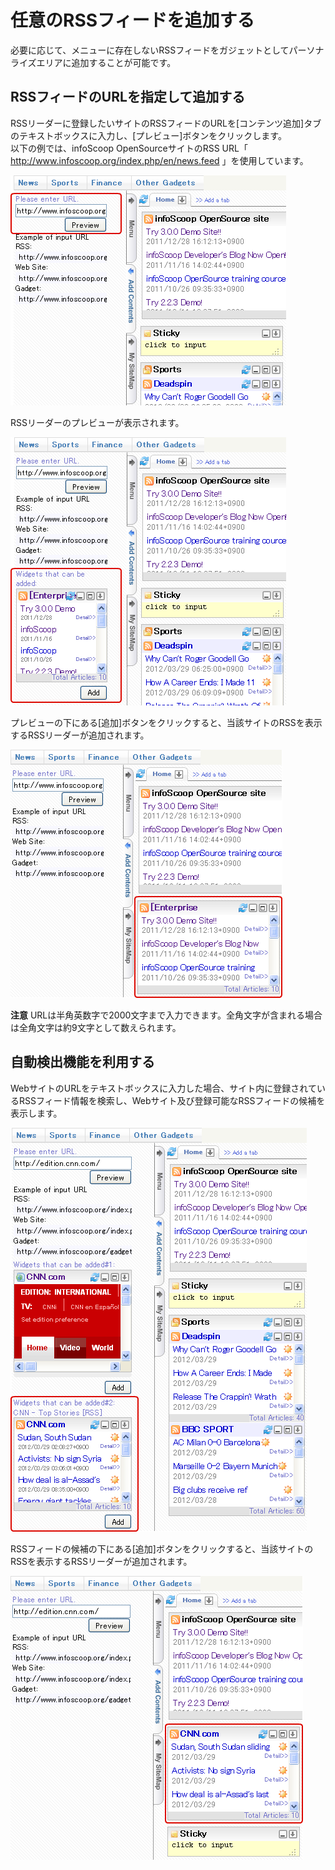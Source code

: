 # 任意のRSSフィードを追加する

必要に応じて、メニューに存在しないRSSフィードをガジェットとしてパーソナライズエリアに追加することが可能です。


## RSSフィードのURLを指定して追加する

RSSリーダーに登録したいサイトのRSSフィードのURLを[コンテンツ追加]タブのテキストボックスに入力し、[プレビュー]ボタンをクリックします。  
以下の例では、infoScoop OpenSourceサイトのRSS URL「 http://www.infoscoop.org/index.php/en/news.feed 」を使用しています。

![追加フォーム][Add contents]

RSSリーダーのプレビューが表示されます。

![プレビュー][Preview]

プレビューの下にある[追加]ボタンをクリックすると、当該サイトのRSSを表示するRSSリーダーが追加されます。

![追加されたRSSリーダー][Added RSS Gadget]

**注意** URLは半角英数字で2000文字まで入力できます。全角文字が含まれる場合は全角文字は約9文字として数えられます。


## 自動検出機能を利用する

WebサイトのURLをテキストボックスに入力した場合、サイト内に登録されているRSSフィード情報を検索し、Webサイト及び登録可能なRSSフィードの候補を表示します。

![自動検出によるRSSリーダーのプレビュー][Preview of RSS Gadget using Automatic Detect]

RSSフィードの候補の下にある[追加]ボタンをクリックすると、当該サイトのRSSを表示するRSSリーダーが追加されます。

![自動検出によるRSSリーダー][RSS Gadget using Automatic Detect]


[Add contents]: images/user-panel/adding-an-optional-rss-content-1.png "追加フォーム"
[Preview]: images/user-panel/adding-an-optional-rss-content-2.png "プレビュー"
[Added RSS Gadget]: images/user-panel/adding-an-optional-rss-content-3.png "追加されたRSSリーダー"
[Preview of RSS Gadget using Automatic Detect]: images/user-panel/adding-an-optional-rss-content-4.png "自動検出によるRSSリーダーのプレビュー"
[RSS Gadget using Automatic Detect]: images/user-panel/adding-an-optional-rss-content-5.png "自動検出によるRSSリーダー"
